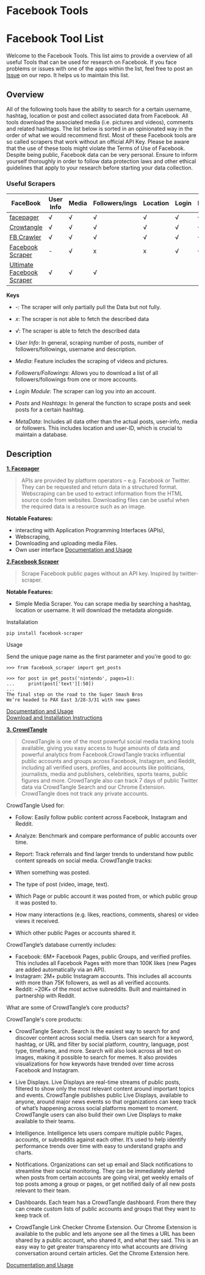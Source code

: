 # Facebook Tools

# Facebook Tool List


Welcome to the Facebook Tools. 
This list aims to provide a overview of all useful Tools that can be used for research on Facebook. If you face problems or issues with one of the apps within the list, feel free to post an [Issue](https://github.com/Leibniz-HBI/Social-Media-Observatory/issues) on our repo. It helps us to maintain this list. 

## Overview

All of the following tools have the ability to search for a certain username, hashtag, location or post and collect associated data from Facebook. All tools download the associated media (i.e. pictures and videos), comments and related hashtags. The list below is sorted in an opinionated way in the order of what we would recommend first.
Most of these Facebook tools are so called scrapers that work without an official API Key. Please be aware that the use of these tools might violate the Terms of Use of Facebook. Despite being public, Facebook data can be very personal. Ensure to inform yourself thoroughly in order to follow data protection laws and other ethical guidelines that apply to your research before starting your data collection.

### Useful Scrapers
<!--- ![Overview](/image/facebook.png) -->
| FaceBook                                                                              | User Info | Media | Followers/ings | Location | Login | Posts | Hashtags | Metadata | Shares | API Based |
| ------------------------------------------------------------------------------------- | --------- | ----- | -------------- | -------- | ----- | ----- | -------- | -------- | ------ | --------- |
| [facepager](https://github.com/strohne/Facepager/)                                    | √         | √     | √              | √        | √     | √     | √        | √        | √      | √         |
| [Crowtangle](https://www.crowdtangle.com/)                                            | √         | √     | √              | √        | √     | √     | √        | √        | √      |           |
| [FB Crawler](https://github.com/Charleswyt/crawler)                                   | √         | √     | √              | √        | √     | √     | √        | √        | √      | x         |
| [Facebook Scraper](https://github.com/kevinzg/facebook-scraper)                       | \-        | √     | x              | x        | √     | √     | x        | x        | \-     | x         |
| [Ultimate Facebook Scraper](https://github.com/harismuneer/Ultimate-Facebook-Scraper) | √         | √     | √              |          |       |       |          |          | x      | x         |

**Keys**

* _-_: The scraper will only partially pull the Data but not fully.<br>
* _x_: The scraper is not able to fetch the described data <br>
* _√_: The scraper is able to fetch the described data

* _User Info_: In general, scraping number of posts, number of followers/followings, username and description. 
* _Media_: Feature includes the scraping of videos and pictures. 
* _Followers/Followings_: Allows you to download a list of all followers/followings from one or more accounts. 
* _Login Module_: The scraper can log you into an account. 
* _Posts_ and _Hashtags_: In general the function to scrape posts and seek posts for a certain hashtag. 
* _MetaData_: Includes all data other than the actual posts, user-info, media or followers. This includes location and user-ID, which is crucial to maintain a database.

## Description
[**1. Facepager**](https://github.com/strohne/Facepager/wiki)

> APIs are provided by platform operators – e.g. Facebook or Twitter. They can be requested and return data in a structured format. Webscraping can be used to extract information from the HTML source code from websites. Downloading files can be useful when the required data is a resource such as an image.

**Notable Features:**

* interacting with Application Programming Interfaces (APIs),
* Webscraping,
* Downloading and uploading media Files.
* Own user interface
[Documentation and Usage](https://www.youtube.com/channel/UCiIbKv5b5rz-6LPTLQgVGug)

[**2.Facebook Scraper**](https://pypi.org/project/facebook-scraper/)

> Scrape Facebook public pages without an API key. Inspired by twitter-scraper.

**Notable Features:**
* Simple Media Scraper. You can scrape media by searching a hashtag, location or username. It will download the metadata alongside. 

Installalation
```
pip install facebook-scraper

```

Usage

Send the unique page name as the first parameter and you're good to go:
```
>>> from facebook_scraper import get_posts

>>> for post in get_posts('nintendo', pages=1):
...     print(post['text'][:50])
...
The final step on the road to the Super Smash Bros
We’re headed to PAX East 3/28-3/31 with new games

```

[Documentation and Usage](https://github.com/kevinzg/facebook-scraper)<br>
[Download and Installation Instructions](https://github.com/kevinzg/facebook-scraper)

[**3. CrowdTangle**](https://www.crowdtangle.com/features)

> CrowdTangle is one of the most powerful social media tracking tools available, giving you easy access to huge amounts of data and powerful analytics from Facebook.CrowdTangle tracks influential public accounts and groups across Facebook, Instagram, and Reddit, including all verified users, profiles, and accounts like politicians, journalists, media and publishers, celebrities, sports teams, public figures and more. CrowdTangle also can track 7 days of public Twitter data via CrowdTangle Search and our Chrome Extension. CrowdTangle does not track any private accounts.


CrowdTangle Used for:

* Follow: Easily follow public content across Facebook, Instagram and Reddit.
* Analyze: Benchmark and compare performance of public accounts over time.
* Report: Track referrals and find larger trends to understand how public content spreads on social media.
 CrowdTangle tracks:

* When something was posted.
* The type of post (video, image, text).
* Which Page or public account it was posted from, or which public group it was posted to. 
* How many interactions (e.g. likes, reactions, comments, shares) or video views it received.
* Which other public Pages or accounts shared it.  

CrowdTangle’s database currently includes:

* Facebook: 6M+ Facebook Pages, public Groups, and verified profiles. This includes all Facebook Pages with more than 100K likes (new Pages are added automatically via an API).  
* Instagram: 2M+ public Instagram accounts. This includes all accounts with more than 75K followers, as well as all verified accounts.
* Reddit: ~20K+ of the most active subreddits. Built and maintained in partnership with Reddit.

What are some of CrowdTangle’s core products?

CrowdTangle's core products:

* CrowdTangle Search. Search is the easiest way to search for and discover content across social media. Users can search for a keyword, hashtag, or URL and filter by social platform, country, language, post type, timeframe, and more. Search will also look across all text on images, making it possible to search for memes. It also provides visualizations for how keywords have trended over time across Facebook and Instagram.

* Live Displays. Live Displays are real-time streams of public posts, filtered to show only the most relevant content around important topics and events. CrowdTangle publishes public Live Displays, available to anyone, around major news events so that organizations can keep track of what’s happening across social platforms moment to moment. CrowdTangle users can also build their own Live Displays to make available to their teams.

* Intelligence. Intelligence lets users compare multiple public Pages, accounts, or subreddits against each other. It’s used to help identify performance trends over time with easy to understand graphs and charts. 

* Notifications. Organizations can set up email and Slack notifications to streamline their social monitoring. They can be immediately alerted when posts from certain accounts are going viral, get weekly emails of top posts among a group or pages, or get notified daily of all new posts relevant to their team.  

* Dashboards. Each team has a CrowdTangle dashboard. From there they can create custom lists of public accounts and groups that they want to keep track of. 

* CrowdTangle Link Checker Chrome Extension. Our Chrome Extension is available to the public and lets anyone see all the times a URL has been shared by a public account, who shared it, and what they said. This is an easy way to get greater transparency into what accounts are driving conversation around certain articles. Get the Chrome Extension here. 

[Documentation and Usage](https://www.crowdtangle.com/resources)



